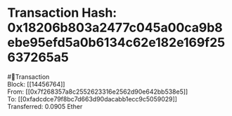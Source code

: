
Transaction Hash: 0x18206b803a2477c045a00ca9b8ebe95efd5a0b6134c62e182e169f25637265a5
====================================================================================
  
#💸Transaction  
Block: [[14456764]]  
From: [[0x7f268357a8c2552623316e2562d90e642bb538e5]]  
To: [[0xfadcdce79f8bc7d663d90dacabb1ecc9c5059029]]  
Transferred: 0.0905 Ether